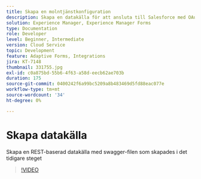 ```yaml
---
title: Skapa en molntjänstkonfiguration
description: Skapa en datakälla för att ansluta till Salesforce med OAuth-autentiseringsuppgifterna
solution: Experience Manager, Experience Manager Forms
type: Documentation
role: Developer
level: Beginner, Intermediate
version: Cloud Service
topic: Development
feature: Adaptive Forms, Integrations
jira: KT-7148
thumbnail: 331755.jpg
exl-id: c0a875bd-55b6-4f63-a58d-eecb62ae703b
duration: 175
source-git-commit: 0400242f6a99bc5209a8b483469d5fd88eac077e
workflow-type: tm+mt
source-wordcount: '34'
ht-degree: 0%

---
```


# Skapa datakälla

Skapa en REST-baserad datakälla med swagger-filen som skapades i det tidigare steget

>[!VIDEO](https://video.tv.adobe.com/v/331755?quality=12&learn=on)

